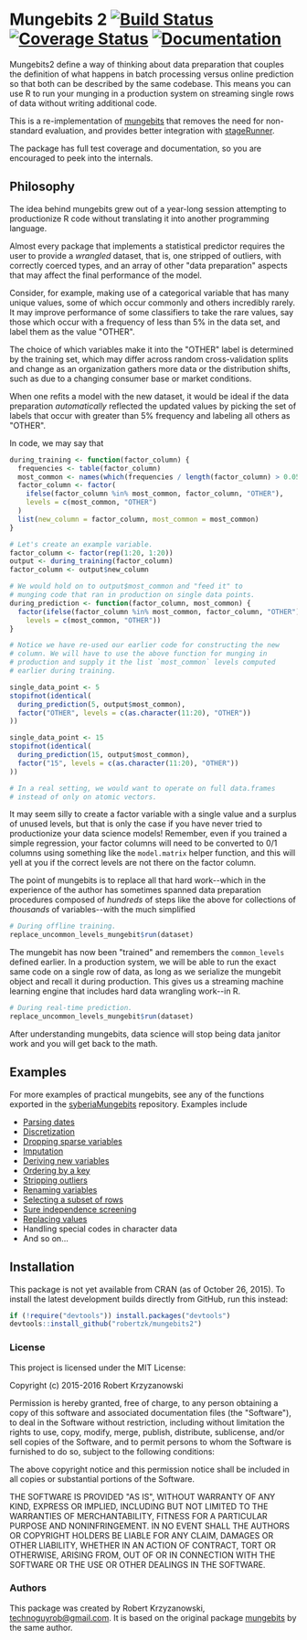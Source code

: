 Mungebits 2 [![Build Status](https://travis-ci.org/robertzk/mungebits2.svg?branch=master)](https://travis-ci.org/robertzk/mungebits2) [![Coverage Status](https://coveralls.io/repos/robertzk/mungebits2/badge.svg?branch=master&service=github)](https://coveralls.io/r/robertzk/mungebits2) [![Documentation](https://img.shields.io/badge/rocco--docs-%E2%9C%93-blue.svg)](http://robertzk.github.io/mungebits2/)
===========

Mungebits2 define a way of thinking about data preparation that couples the definition
of what happens in batch processing versus online prediction so that
both can be described by the same codebase. This means you can use R
to run your munging in a production system on streaming single rows of data
without writing additional code.

This is a re-implementation of [mungebits](https://github.com/robertzk/mungebits)
that removes the need for non-standard evaluation, and provides better integration with
[stageRunner](https://github.com/robertzk/stagerunner).

The package has full test coverage and documentation, so you are
encouraged to peek into the internals.

## Philosophy

The idea behind mungebits grew out of a year-long session 
attempting to productionize R code without translating it into
another programming language.

Almost every package that implements a statistical predictor
requires the user to provide a *wrangled* dataset, that is, one
stripped of outliers, with correctly coerced types, and an array
of other "data preparation" aspects that may affect the final
performance of the model.

Consider, for example, making use of a categorical variable that
has many unique values, some of which occur commonly and others
incredibly rarely. It may improve performance of some classifiers
to take the rare values, say those which occur with a frequency
of less than 5% in the data set, and label them as the value 
"OTHER".

The choice of which variables make it into the "OTHER"
label is determined by the training set, which may differ across
random cross-validation splits and change as an organization 
gathers more data or the distribution shifts, such as due to
a changing consumer base or market conditions.

When one refits a model with the new dataset, it would be ideal if
the data preparation *automatically* reflected the updated values
by picking the set of labels that occur with greater than 5%
frequency and labeling all others as "OTHER".

In code, we may say that

```r
during_training <- function(factor_column) {
  frequencies <- table(factor_column)
  most_common <- names(which(frequencies / length(factor_column) > 0.05))
  factor_column <- factor(
    ifelse(factor_column %in% most_common, factor_column, "OTHER"),
    levels = c(most_common, "OTHER")
  )
  list(new_column = factor_column, most_common = most_common)
}

# Let's create an example variable.
factor_column <- factor(rep(1:20, 1:20))
output <- during_training(factor_column)
factor_column <- output$new_column

# We would hold on to output$most_common and "feed it" to
# munging code that ran in production on single data points.
during_prediction <- function(factor_column, most_common) {
  factor(ifelse(factor_column %in% most_common, factor_column, "OTHER"),
    levels = c(most_common, "OTHER"))
}

# Notice we have re-used our earlier code for constructing the new
# column. We will have to use the above function for munging in
# production and supply it the list `most_common` levels computed
# earlier during training.

single_data_point <- 5
stopifnot(identical(
  during_prediction(5, output$most_common),
  factor("OTHER", levels = c(as.character(11:20), "OTHER"))
))

single_data_point <- 15
stopifnot(identical(
  during_prediction(15, output$most_common),
  factor("15", levels = c(as.character(11:20), "OTHER"))
))

# In a real setting, we would want to operate on full data.frames
# instead of only on atomic vectors.
```

It may seem silly to create a factor variable with a single value
and a surplus of unused levels, but that is only the case if you
have never tried to productionize your data science models! Remember,
even if you trained a simple regression, your factor columns will need
to be converted to 0/1 columns using something like the `model.matrix`
helper function, and this will yell at you if the correct levels are not
there on the factor column.

The point of mungebits is to replace all that hard work--which in the
experience of the author has sometimes spanned data preparation procedures
composed of *hundreds* of steps like the above for collections of
*thousands* of variables--with the much simplified

```r
# During offline training.
replace_uncommon_levels_mungebit$run(dataset)
```

The mungebit has now been "trained" and remembers the `common_levels`
defined earlier. In a production system, we will be able to run the
exact same code on a single row of data, as long as we serialize
the mungebit object and recall it during production. This gives us
a streaming machine learning engine that includes hard data
wrangling work--in R.

```r
# During real-time prediction.
replace_uncommon_levels_mungebit$run(dataset)
```

After understanding mungebits, data science will stop being data
janitor work and you will get back to the math.

## Examples

For more examples of practical mungebits, see any of the functions
exported in the [syberiaMungebits](https://github.com/robertzk/syberiaMungebits)
repository. Examples include

 * [Parsing dates](https://github.com/robertzk/syberiaMungebits/blob/master/R/date_parser.r)
 * [Discretization](https://github.com/robertzk/syberiaMungebits/blob/master/R/discretizer.r)
 * [Dropping sparse variables](https://github.com/robertzk/syberiaMungebits/blob/master/R/drop_percent_missing.r)
 * [Imputation](https://github.com/robertzk/syberiaMungebits/blob/master/R/imputer.r)
 * [Deriving new variables](https://github.com/robertzk/syberiaMungebits/blob/master/R/new_variable.R)
 * [Ordering by a key](https://github.com/robertzk/syberiaMungebits/blob/master/R/orderer.r)
 * [Stripping outliers](https://github.com/robertzk/syberiaMungebits/blob/master/R/remove_outliers.r)
 * [Renaming variables](https://github.com/robertzk/syberiaMungebits/blob/master/R/renamer.r)
 * [Selecting a subset of rows](https://github.com/robertzk/syberiaMungebits/blob/master/R/select_rows.r)
 * [Sure independence screening](https://github.com/robertzk/syberiaMungebits/blob/master/R/sure_independence_screen.r)
 * [Replacing values](https://github.com/robertzk/syberiaMungebits/blob/master/R/value_replacer.r)
 * Handling special codes in character data
 * And so on...

## Installation

This package is not yet available from CRAN (as of October 26, 2015).
To install the latest development builds directly from GitHub, run this instead:

```R
if (!require("devtools")) install.packages("devtools")
devtools::install_github("robertzk/mungebits2")
```

### License

This project is licensed under the MIT License:

Copyright (c) 2015-2016 Robert Krzyzanowski

Permission is hereby granted, free of charge, to any person obtaining
a copy of this software and associated documentation files (the
"Software"), to deal in the Software without restriction, including
without limitation the rights to use, copy, modify, merge, publish,
distribute, sublicense, and/or sell copies of the Software, and to
permit persons to whom the Software is furnished to do so, subject to
the following conditions:

The above copyright notice and this permission notice shall be included
in all copies or substantial portions of the Software.

THE SOFTWARE IS PROVIDED "AS IS", WITHOUT WARRANTY OF ANY KIND,
EXPRESS OR IMPLIED, INCLUDING BUT NOT LIMITED TO THE WARRANTIES OF
MERCHANTABILITY, FITNESS FOR A PARTICULAR PURPOSE AND NONINFRINGEMENT.
IN NO EVENT SHALL THE AUTHORS OR COPYRIGHT HOLDERS BE LIABLE FOR ANY
CLAIM, DAMAGES OR OTHER LIABILITY, WHETHER IN AN ACTION OF CONTRACT,
TORT OR OTHERWISE, ARISING FROM, OUT OF OR IN CONNECTION WITH THE
SOFTWARE OR THE USE OR OTHER DEALINGS IN THE SOFTWARE.

### Authors

This package was created by Robert Krzyzanowski, technoguyrob@gmail.com.
It is based on the original package [mungebits](https://github.com/robertzk/mungebits)
by the same author. 

